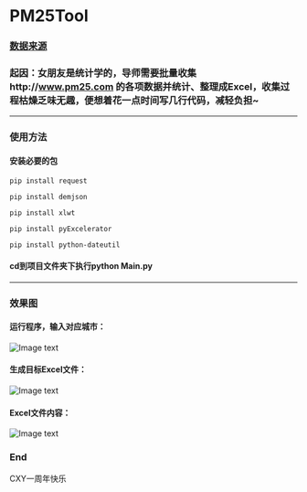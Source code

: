 # PM25Tool
### [数据来源](http://www.pm25.com)
### 起因：女朋友是统计学的，导师需要批量收集http://www.pm25.com 的各项数据并统计、整理成Excel，收集过程枯燥乏味无趣，便想着花一点时间写几行代码，减轻负担~
***
### 使用方法
#### 安装必要的包
```
pip install request
```
```
pip install demjson
```
```
pip install xlwt
```
```
pip install pyExcelerator
```
```
pip install python-dateutil
```
#### cd到项目文件夹下执行python Main.py
***
### 效果图
#### 运行程序，输入对应城市：
![Image text](http://www.zxlee.cn/PM25ToolDemoImg/img1.png)

#### 生成目标Excel文件：
![Image text](http://www.zxlee.cn/PM25ToolDemoImg/img2.png)

#### Excel文件内容：
![Image text](http://www.zxlee.cn/PM25ToolDemoImg/img3.png)

### End
CXY一周年快乐
